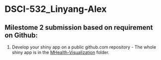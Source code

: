 # DSCI-532_Linyang-Alex

## Milestome 2 submission based on requirement on Github:

1. Develop your shiny app on a public github.com repository
        - The whole shiny app is in the [MHealth-Visualization](MHealth-Visualization/) folder.

